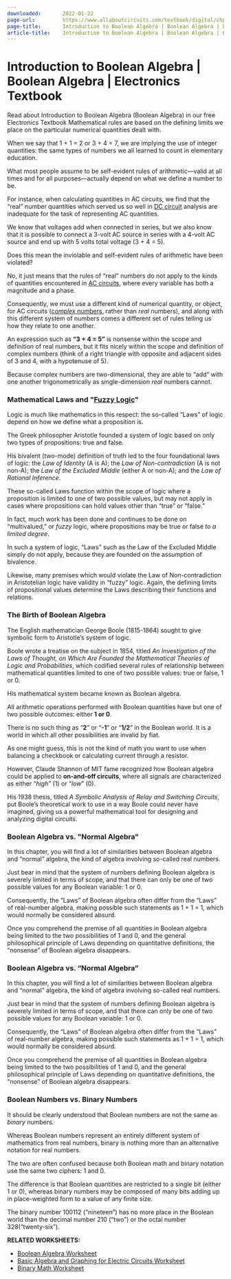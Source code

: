 ```yaml
---
downloaded:       2022-01-22
page-url:         https://www.allaboutcircuits.com/textbook/digital/chpt-7/introduction-boolean-algebra/
page-title:       Introduction to Boolean Algebra | Boolean Algebra | Electronics Textbook
article-title:    Introduction to Boolean Algebra | Boolean Algebra | Electronics Textbook
---
```

# Introduction to Boolean Algebra | Boolean Algebra | Electronics Textbook

Read about Introduction to Boolean Algebra (Boolean Algebra) in our free Electronics Textbook
Mathematical rules are based on the defining limits we place on the particular numerical quantities dealt with.

When we say that 1 + 1 = 2 or 3 + 4 = 7, we are implying the use of integer quantities: the same types of numbers we all learned to count in elementary education.

What most people assume to be self-evident rules of arithmetic—valid at all times and for all purposes—actually depend on what we define a number to be.

For instance, when calculating quantities in AC circuits, we find that the “real” number quantities which served us so well in [DC circuit][1] analysis are inadequate for the task of representing AC quantities.

We know that voltages add when connected in series, but we also know that it is possible to connect a 3-volt AC source in series with a 4-volt AC source and end up with 5 volts total voltage (3 + 4 = 5).

Does this mean the inviolable and self-evident rules of arithmetic have been violated?

No, it just means that the rules of “real” numbers do not apply to the kinds of quantities encountered in [AC circuits][2], where every variable has both a magnitude and a phase.

Consequently, we must use a different kind of numerical quantity, or object, for AC circuits ([*complex* numbers][3], rather than *real* numbers), and along with this different system of numbers comes a different set of rules telling us how they relate to one another.

An expression such as **“3 + 4 = 5”** is nonsense within the scope and definition of real numbers, but it fits nicely within the scope and definition of complex numbers (think of a right triangle with opposite and adjacent sides of 3 and 4, with a hypotenuse of 5).

Because complex numbers are two-dimensional, they are able to “add” with one another trigonometrically as single-dimension *real* numbers cannot.

### Mathematical Laws and "[Fuzzy Logic][4]"

Logic is much like mathematics in this respect: the so-called “Laws” of logic depend on how we define what a proposition is.

The Greek philosopher Aristotle founded a system of logic based on only two types of propositions: true and false.

His bivalent (two-mode) definition of truth led to the four foundational laws of logic: the *Law of Identity* (A is A); the *Law of Non-contradiction* (A is not non-A); the *Law of the Excluded Middle* (either A or non-A); and the *Law of Rational Inference*.

These so-called Laws function within the scope of logic where a proposition is limited to one of two possible values, but may not apply in cases where propositions can hold values other than “true” or “false.”

In fact, much work has been done and continues to be done on “multivalued,” or *fuzzy* logic, where propositions may be true or false *to a limited degree*.

In such a system of logic, “Laws” such as the Law of the Excluded Middle simply do not apply, because they are founded on the assumption of bivalence.

Likewise, many premises which would violate the Law of Non-contradiction in Aristotelian logic have validity in “fuzzy” logic. Again, the defining limits of propositional values determine the Laws describing their functions and relations.

### The Birth of Boolean Algebra

The English mathematician George Boole (1815-1864) sought to give symbolic form to Aristotle’s system of logic.

Boole wrote a treatise on the subject in 1854, titled *An Investigation of the Laws of Thought, on Which Are Founded the Mathematical Theories of Logic and Probabilities*, which codified several rules of relationship between mathematical quantities limited to one of two possible values: true or false, 1 or 0.

His mathematical system became known as Boolean algebra.

All arithmetic operations performed with Boolean quantities have but one of two possible outcomes: either **1 or 0**.

There is no such thing as “**2**” or “**\-1**” or “**1/2**” in the Boolean world. It is a world in which all other possibilities are invalid by fiat.

As one might guess, this is not the kind of math you want to use when balancing a checkbook or calculating current through a resistor.

However, Claude Shannon of MIT fame recognized how Boolean algebra could be applied to **on-and-off circuits**, where all signals are characterized as either “*high*” (1) or “*low*” (0).

His 1938 thesis, titled *A Symbolic Analysis of Relay and Switching Circuits*, put Boole’s theoretical work to use in a way Boole could never have imagined, giving us a powerful mathematical tool for designing and analyzing digital circuits.

### Boolean Algebra vs. "Normal Algebra"

In this chapter, you will find a lot of similarities between Boolean algebra and “normal” algebra, the kind of algebra involving so-called real numbers.

Just bear in mind that the system of numbers defining Boolean algebra is severely limited in terms of scope, and that there can only be one of two possible values for any Boolean variable: 1 or 0.

Consequently, the “Laws” of Boolean algebra often differ from the “Laws” of real-number algebra, making possible such statements as 1 + 1 = 1, which would normally be considered absurd.

Once you comprehend the premise of all quantities in Boolean algebra being limited to the two possibilities of 1 and 0, and the general philosophical principle of Laws depending on quantitative definitions, the “nonsense” of Boolean algebra disappears.

### Boolean Algebra vs. “Normal Algebra”

In this chapter, you will find a lot of similarities between Boolean algebra and “normal” algebra, the kind of algebra involving so-called real numbers.

Just bear in mind that the system of numbers defining Boolean algebra is severely limited in terms of scope, and that there can only be one of two possible values for any Boolean variable: 1 or 0. 

Consequently, the “Laws” of Boolean algebra often differ from the “Laws” of real-number algebra, making possible such statements as 1 + 1 = 1, which would normally be considered absurd.

Once you comprehend the premise of all quantities in Boolean algebra being limited to the two possibilities of 1 and 0, and the general philosophical principle of Laws depending on quantitative definitions, the “nonsense” of Boolean algebra disappears.

### Boolean Numbers vs. Binary Numbers

It should be clearly understood that Boolean numbers are not the same as *binary* numbers.

Whereas Boolean numbers represent an entirely different system of mathematics from real numbers, binary is nothing more than an alternative notation for real numbers.

The two are often confused because both Boolean math and binary notation use the same two ciphers: 1 and 0. 

The difference is that Boolean quantities are restricted to a single bit (either 1 or 0), whereas binary numbers may be composed of many bits adding up in place-weighted form to a value of any finite size.

The binary number 100112 (“nineteen”) has no more place in the Boolean world than the decimal number 210 (“two”) or the octal number 328(“twenty-six”).

**RELATED WORKSHEETS:**

-   [Boolean Algebra Worksheet][5]
-   [Basic Algebra and Graphing for Electric Circuits Worksheet][6]
-   [Binary Math Worksheet][7]

[1]: https://www.allaboutcircuits.com/textbook/direct-current/
[2]: https://www.allaboutcircuits.com/textbook/alternating-current/
[3]: https://www.allaboutcircuits.com/textbook/alternating-current/chpt-2/introduction-to-complex-numbers/
[4]: https://forum.allaboutcircuits.com/threads/fuzzy-logic.42387/
[5]: https://www.allaboutcircuits.com/worksheets/boolean-algebra/
[6]: https://www.allaboutcircuits.com/worksheets/basic-algebra-and-graphing-for-electric-circuits/
[7]: https://www.allaboutcircuits.com/worksheets/binary-math/
